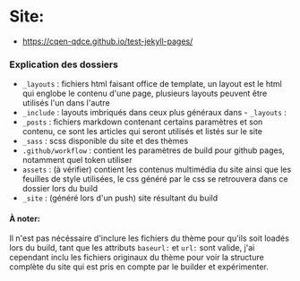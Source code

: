 # Site: 
- https://cqen-qdce.github.io/test-jekyll-pages/

### Explication des dossiers
- `_layouts` : fichiers html faisant office de template, un layout est le html qui englobe le contenu d'une page, plusieurs layouts peuvent être utilisés l'un dans l'autre
- `_include` : layouts imbriqués dans ceux plus généraux dans - `_layouts` :
- `_posts` : fichiers markdown contenant certains paramètres et son contenu, ce sont les articles qui seront utilisés et listés sur le site
- `_sass` : scss disponible du site et des thèmes
- `.github/workflow` : contient les paramètres de build pour github pages, notamment quel token utiliser
- `assets` : (à vérifier) contient les contenus multimédia du site ainsi que les feuilles de style utilisées, le css généré par le css se retrouvera dans ce dossier lors du build
- `_site` : (généré lors d'un push) site résultant du build

#### À noter:
Il n'est pas nécéssaire d'inclure les fichiers du thème pour qu'ils soit loadés lors du build, tant que les attributs `baseurl:` et `url:` sont valide, j'ai cependant inclu les fichiers originaux du thème pour voir la structure complète du site qui est pris en compte par le builder et expérimenter. 
